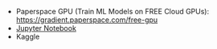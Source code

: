 - Paperspace GPU (Train ML Models on FREE Cloud GPUs): https://gradient.paperspace.com/free-gpu
- [Jupyter Notebook](https://jupyter.org/)
- Kaggle

